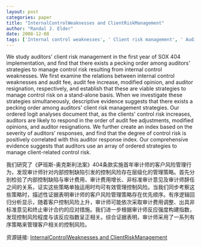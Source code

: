 ```yaml
---
layout: post
categories: paper
title: "InternalControlWeaknesses and ClientRiskManagement"
author: "Randal J. Elder"
date: 2008-12-08
tags: ['Internal control weaknesses', ' Client risk management', ' Audit fee and audit opinion', ' Auditor resignation']
---
```


We study auditors' client risk management in the first year of SOX 404 implementation, and find that there exists a pecking order among auditors' strategies to manage control risk resulting from internal control weaknesses.  We first examine the relations between internal control weaknesses and audit fee, audit fee increase, modified opinion, and auditor resignation, respectively, and establish that these are viable strategies to manage control risk on a stand-alone basis.  When we investigate these strategies simultaneously, descriptive evidence suggests that there exists a pecking order among auditors' client risk management strategies.  Our ordered logit analyses document that, as the clients' control risk increases, auditors are likely to respond in the order of audit fee adjustments, modified opinions, and auditor resignations.  We further create an index based on the severity of auditors' responses, and find that the degree of control risk is positively correlated with this auditor response index.  Our comprehensive evidence suggests that auditors use an array of ordered strategies to manage client-related control risk.

我们研究了《萨班斯-奥克斯利法案》404条款实施首年审计师的客户风险管理行为，发现审计师针对内部控制缺陷引发的控制风险存在层级化的管理策略。首先分别检验了内部控制缺陷与审计费用、审计费用增长、非标准审计意见及审计师辞任之间的关系，证实这些策略单独运用时均可有效管理控制风险。当我们同步考察这些策略时，描述性证据表明审计师的客户风险管理策略存在优先顺序。有序逻辑回归分析显示，随着客户控制风险上升，审计师可能依次采取审计费用调整、出具非标准意见和终止审计合约的应对措施。我们进一步根据审计师反应强度构建指数，发现控制风险程度与该反应指数呈正相关。综合证据表明，审计师采用了一系列有序策略来管理客户相关的控制风险。

资源链接: [InternalControlWeaknesses and ClientRiskManagement](https://papers.ssrn.com/sol3/papers.cfm?abstract_id=1312990)
